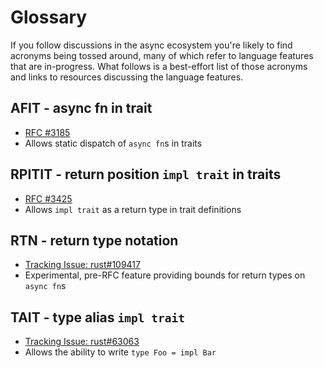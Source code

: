# Glossary

If you follow discussions in the async ecosystem you're likely to find acronyms being tossed around, many of which refer to language features that are in-progress.
What follows is a best-effort list of those acronyms and links to resources discussing the language features.

## AFIT - async fn in trait
- [RFC #3185](https://github.com/rust-lang/rfcs/pull/3185)
- Allows static dispatch of `async fn`s in traits

## RPITIT - return position `impl trait` in traits
- [RFC #3425](https://github.com/rust-lang/rfcs/pull/3425)
- Allows `impl trait` as a return type in trait definitions

## RTN - return type notation
- [Tracking Issue: rust#109417](https://github.com/rust-lang/rust/issues/109417)
- Experimental, pre-RFC feature providing bounds for return types on `async fn`s

## TAIT - type alias `impl trait`
- [Tracking Issue: rust#63063](https://github.com/rust-lang/rust/issues/63063)
- Allows the ability to write `type Foo = impl Bar`

